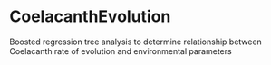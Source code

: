 # CoelacanthEvolution
Boosted regression tree analysis to determine relationship between Coelacanth rate of evolution and environmental parameters
